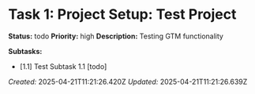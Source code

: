 # Task 1: Project Setup: Test Project

**Status:** todo
**Priority:** high
**Description:**
Testing GTM functionality

**Subtasks:**
*   [1.1] Test Subtask 1.1 [todo]

*Created:* 2025-04-21T11:21:26.420Z
*Updated:* 2025-04-21T11:21:26.639Z

